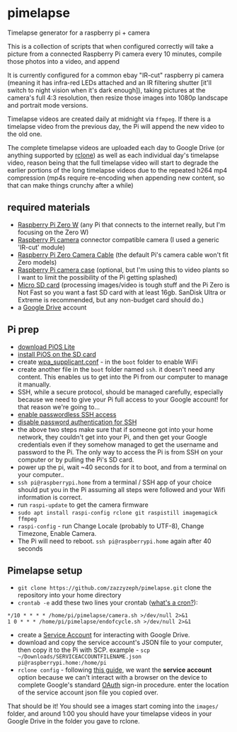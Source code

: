 # pimelapse
Timelapse generator for a raspberry pi + camera

This is a collection of scripts that when configured correctly will take a picture from a connected Raspberry Pi camera every 10 minutes, compile those photos into a video, and append 

It is currently configured for a common ebay "IR-cut" raspberry pi camera (meaning it has infra-red LEDs attached and an IR filtering shutter [it'll switch to night vision when it's dark enough]), taking pictures at the camera's full 4:3 resolution, then resize those images into 1080p landscape and portrait mode versions.

Timelapse videos are created daily at midnight via `ffmpeg`. If there is a timelapse video from the previous day, the Pi will append the new video to the old one.

The complete timelapse videos are uploaded each day to Google Drive (or anything supported by [rclone](https://rclone.org/)) as well as each individual day's timelapse video, reason being that the full timelapse video will start to degrade the earlier portions of the long timelapse videos due to the repeated h264 mp4 compression (mp4s require re-encoding when appending new content, so that can make things crunchy after a while)

## required materials
- [Raspberry Pi Zero W](https://www.adafruit.com/product/3400) (any Pi that connects to the internet really, but I'm focusing on the Zero W)
- [Raspberry Pi camera](https://www.ebay.com/sch/i.html?_from=R40&_trksid=p2380057.m570.l1313&_nkw=ir+cut+raspberry+pi&_sacat=0) connector compatible camera (I used a generic 'IR-cut' module)
- [Raspberry Pi Zero Camera Cable](https://www.adafruit.com/product/3157) (the default Pi's camera cable won't fit Zero models)
- [Raspberry Pi camera case](https://www.adafruit.com/product/3446) (optional, but I'm using this to video plants so I want to limit the possibility of the Pi getting splashed)
- [Micro SD card](https://www.adafruit.com/product/2693) (processing images/video is tough stuff and the Pi Zero is Not Fast so you want a fast SD card with at least 16gb. SanDisk Ultra or Extreme is recommended, but any non-budget card should do.)
- a [Google Drive](https://drive.google.com) account

## Pi prep
- [download PiOS Lite](https://www.raspberrypi.org/downloads/raspberry-pi-os/) 
- [install PiOS on the SD card](https://www.raspberrypi.org/documentation/installation/installing-images/README.md)
- create [wpa_supplicant.conf](https://www.raspberrypi.org/documentation/configuration/wireless/headless.md) - in the `boot` folder to enable WiFi
- create another file in the `boot` folder named `ssh`. it doesn't need any content. This enables us to get into the Pi from our computer to manage it manually. 
- SSH, while a secure protocol, should be managed carefully, especially because we need to give your Pi full access to your Google account! for that reason we're going to...
- [enable passwordless SSH access](https://www.raspberrypi.org/documentation/remote-access/ssh/passwordless.md)
- [disable password authentication for SSH](https://www.hostgator.com/help/article/how-to-disable-password-authentication-for-ssh)
- the above two steps make sure that if someone got into your home network, they couldn't get into your Pi, and then get your Google credentials even if they somehow managed to get the username and password to the Pi. The only way to access the Pi is from SSH on your computer or by pulling the Pi's SD card.
- power up the pi, wait ~40 seconds for it to boot, and from a terminal on your computer..
- `ssh pi@raspberrypi.home` from a terminal / SSH app of your choice should put you in the Pi assuming all steps were followed and your Wifi information is correct.
- run `raspi-update` to get the camera firmware
- `sudo apt install raspi-config rclone git raspistill imagemagick ffmpeg`
- `raspi-config` - run Change Locale (probably to UTF-8), Change Timezone, Enable Camera.
- The Pi will need to reboot. `ssh pi@raspberrypi.home` again after 40 seconds

## Pimelapse setup
- `git clone https://github.com/zazzyzeph/pimelapse.git` clone the repository into your home directory
- `crontab -e` add these two lines your crontab ([what's a cron?](https://www.raspberrypi.org/documentation/linux/usage/cron.md)):
```
*/10 * * * * /home/pi/pimelapse/camera.sh >/dev/null 2>&1
1 0 * * * /home/pi/pimelapse/endofcycle.sh >/dev/null 2>&1
```
- create a [Service Account](https://developers.google.com/identity/protocols/oauth2/service-account#creatinganaccount) for interacting with Google Drive.
- download and copy the service account's JSON file to your computer, then copy it to the Pi with SCP. example - `scp ~/Downloads/SERVICEACCOUNTFILENAME.json pi@raspberrypi.home:/home/pi`
- `rclone config` - following [this guide](https://rclone.org/drive/), we want the **service account** option because we can't  interact with a browser on the device to complete Google's standard [OAuth](https://en.wikipedia.org/wiki/OAuth) sign-in procedure. enter the location of the service account json file you copied over. 

That should be it! You should see a images start coming into the `images/` folder, and around 1:00 you should have your timelapse videos in your Google Drive in the folder you gave to rclone.